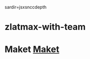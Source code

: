 sardir=jsxsnccdepth
# zlatmax-with-team

<h1>Maket <a href="https://www.figma.com/design/J5tCk3iH59RruRZlkzA4rP/zlatmax---catalog-(Community)?node-id=60-29318&t=Ix7TDxfq42CEwxia-0">Maket</a></h1>
